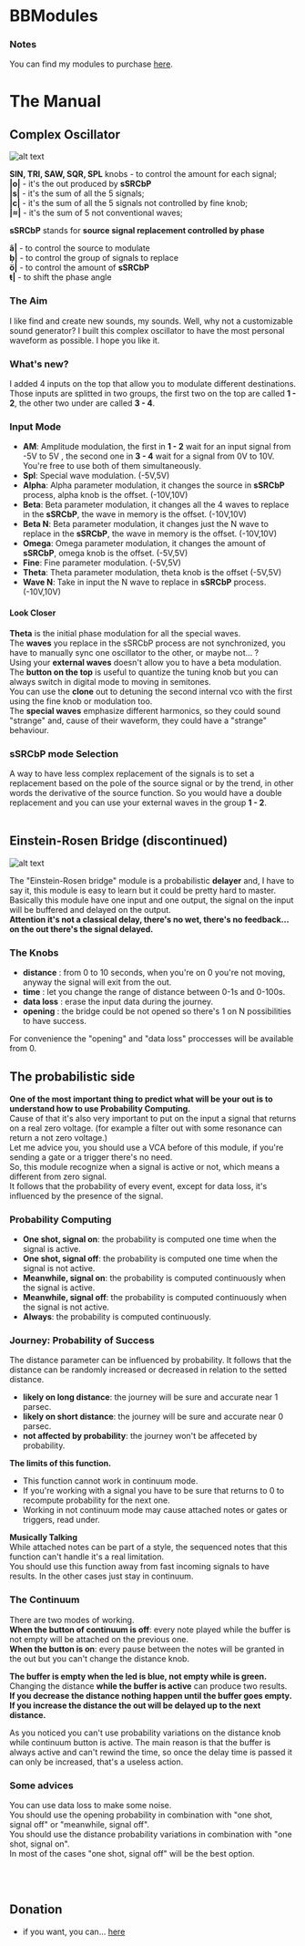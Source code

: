 # BBModules

### Notes
You can find my modules to purchase <a href="https://gumroad.com/bbmodules">here</a>.<br>

# The Manual

## Complex Oscillator

![alt text](https://github.com/soulbridge/BBModules/blob/master/complex.png)

<b>SIN, TRI, SAW, SQR, SPL</b> knobs - to control the amount for each signal;<br>
<b>|o|</b> - it's the out produced by <b>sSRCbP</b><br>
<b>|s|</b> - it's the sum of all the 5 signals;<br>
<b>|c|</b> - it's the sum of all the 5 signals not controlled by fine knob;<br>
<b>|≈|</b> - it's the sum of 5 not conventional waves;<br>

<b>sSRCbP</b> stands for <b>source signal replacement controlled by phase</b> 

<b>ã|</b> - to control the source to modulate<br>
<b>ḅ|</b> - to control the group of signals to replace<br>
<b>ö|</b> - to control the amount of <b>sSRCbP</b><br>
<b>ŧ|</b> - to shift the phase angle<br>

### The Aim
I like find and create new sounds, my sounds. Well, why not a customizable sound generator? I built this complex oscillator to have the most personal waveform as possible. I hope you like it.<br>

### What's new?
I added 4 inputs on the top that allow you to modulate different destinations. Those inputs are splitted in two groups, the first two on the top are called <b>1 - 2</b>, the other two under are called <b>3 - 4</b>.<br>

### Input Mode

- <b>AM</b>: Amplitude modulation, the first in <b>1 - 2</b> wait for an input signal from -5V to 5V , the second one in <b>3 - 4</b> wait for a signal from 0V to 10V. You're free to use both of them simultaneously.<br>
- <b>Spl</b>: Special wave modulation. (-5V,5V)<br>
- <b>Alpha</b>: Alpha parameter modulation, it changes the source in <b>sSRCbP</b> process, alpha knob is the offset. (-10V,10V)<br>
- <b>Beta</b>: Beta parameter modulation, it changes all the 4 waves to replace in the <b>sSRCbP</b>, the wave in memory is the offset. (-10V,10V)<br>
- <b>Beta N</b>: Beta parameter modulation, it changes just the N wave to replace in the <b>sSRCbP</b>, the wave in memory is the offset. (-10V,10V)<br>
- <b>Omega</b>: Omega parameter modulation, it changes the amount of <b>sSRCbP</b>, omega knob is the offset. (-5V,5V)<br>
- <b>Fine</b>: Fine parameter modulation. (-5V,5V)<br>
- <b>Theta</b>: Theta parameter modulation, theta knob is the offset (-5V,5V)<br>
- <b>Wave N</b>: Take in input the N wave to replace in <b>sSRCbP</b> process. (-10V,10V)<br>

#### Look Closer
<b>Theta</b> is the initial phase modulation for all the special waves.<br>
The <b>waves</b> you replace in the sSRCbP process are not synchronized, you have to manually sync one oscillator to the other, or maybe not... ?<br>
Using your <b>external waves</b> doesn't allow you to have a beta modulation.<br>
The <b>button on the top</b> is useful to quantize the tuning knob but you can always switch in digital mode to moving in semitones.<br>
You can use the <b>clone</b> out to detuning the second internal vco with the first using the fine knob or modulation too.<br>
The <b>special waves</b> emphasize different harmonics, so they could sound "strange" and, cause of their waveform, they could have a "strange" behaviour.<br>

### sSRCbP mode Selection
A way to have less complex replacement of the signals is to set a replacement based on the pole of the source signal or by the trend, in other words the derivative of the source function. So you would have a double replacement and you can use your external waves in the group <b>1 - 2</b>.<br>
<br>

## Einstein-Rosen Bridge (discontinued)

![alt text](https://github.com/soulbridge/BBModules/blob/master/erb.jpg)

The "Einstein-Rosen bridge" module is a probabilistic <b>delayer</b> and, I have to say it, this module is easy to learn but it could be pretty hard to master.<br>
Basically this module have one input and one output, the signal on the input will be buffered and delayed on the output.<br>
<b>Attention it's not a classical delay, there's no wet, there's no feedback... on the out there's the signal delayed.</b><br>

### The Knobs
- <b>distance</b> : from 0 to 10 seconds, when you're on 0 you're not moving, anyway the signal will exit from the out.
- <b>time</b> : let you change the range of distance between 0-1s and 0-100s.
- <b>data loss</b> : erase the input data during the journey.
- <b>opening</b> : the bridge could be not opened so there's 1 on N possibilities to have success.

For convenience the "opening" and "data loss" proccesses will be available from 0.<br>

## The probabilistic side
<b>One of the most important thing to predict what will be your out is to understand how to use Probability Computing.</b><br>
Cause of that it's also very important to put on the input a signal that returns on a real zero voltage. (for example a filter out with some resonance can return a not zero voltage.)<br>
Let me advice you, you should use a VCA before of this module, if you're sending a gate or a trigger there's no need.<br>
So, this module recognize when a signal is active or not, which means a different from zero signal.<br>
It follows that the probability of every event, except for data loss, it's influenced by the presence of the signal.<br>

### Probability Computing
- <b>One shot, signal on</b>: the probability is computed one time when the signal is active.<br>
- <b>One shot, signal off</b>: the probability is computed one time when the signal is not active.<br>
- <b>Meanwhile, signal on</b>: the probability is computed continuously when the signal is active.<br>
- <b>Meanwhile, signal off</b>: the probability is computed continuously when the signal is not active.<br>
- <b>Always</b>: the probability is computed continuously.<br>

### Journey: Probability of Success
The distance parameter can be influenced by probability. It follows that the distance can be randomly increased or decreased in relation to the setted distance.<br>

- <b>likely on long distance</b>: the journey will be sure and accurate near 1 parsec.<br>
- <b>likely on short distance</b>: the journey will be sure and accurate near 0 parsec.<br>
- <b>not affected by probability</b>: the journey won't be affeceted by probability.<br>

<b>The limits of this function.</b><br>
- This function cannot work in continuum mode.
- If you're working with a signal you have to be sure that returns to 0 to recompute probability for the next one.
- Working in not continuum mode  may cause attached notes or gates or triggers, read under.

<b>Musically Talking</b><br>
While attached notes can be part of a style, the sequenced notes that this function can't handle it's a real limitation. <br>
You should use this function away from fast incoming signals to have results. In the other cases just stay in continuum.<br>

### The Continuum
There are two modes of working.<br>
<b>When the button of continuum is off</b>: every note played while the buffer is not empty will be attached on the previous one.<br> <b>When the button is on</b>: every pause between the notes will be granted in the out but you can't change the distance knob.<br>

<b>The buffer is empty when the led is blue, not empty while is green.</b><br>
Changing the distance <b>while the buffer is active</b> can produce two results.<br>
<b>If you decrease the distance nothing happen until the buffer goes empty.</b><br>
<b>If you increase the distance the out will be delayed up to the next distance.</b><br>

As you noticed you can't use probability variations on the distance knob while continuum button is active. The main reason is that the buffer is always active and can't rewind the time, so once the delay time is passed it can only be increased, that's a useless action.<br>

### Some advices
You can use data loss to make some noise.<br>
You should use the opening probability in combination with "one shot, signal off" or "meanwhile, signal off".<br>
You should use the distance probability variations in combination with "one shot, signal on".<br>
In most of the cases "one shot, signal off" will be the best option.<br>

<br><br>
## Donation
- if you want, you can... <a href="https://paypal.me/bbmodules">here</a><br>
